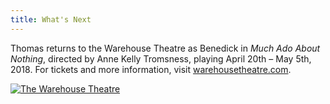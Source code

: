 ```yaml
---
title: What's Next
---
```


Thomas returns to the Warehouse Theatre as Benedick in *Much Ado About Nothing*, directed by Anne Kelly Tromsness, playing April 20th – May 5th, 2018. For tickets and more information, visit [warehousetheatre.com](https://warehousetheatre.com/much-ado-nothing/).

[![The Warehouse Theatre](/assets/images/news/warehouse-theatre.png)](https://warehousetheatre.com/much-ado-nothing/)
